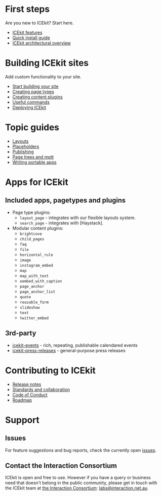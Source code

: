 <!-- Comments are items which are to come -->
# First steps

Are you new to ICEkit? Start here.

* [ICEkit features]
* [Quick install guide]
* [ICEkit architectural overview]

<!-- # Editors guide -->


# Building ICEkit sites

Add custom functionality to your site.

<!--
- Architectural overview
- Modular content
-->

* [Start building your site]
* [Creating page types]
* [Creating content plugins]
* [Useful commands]
* [Deploying ICEkit]


# Topic guides
<!-- * Debugging/troubleshooting -->
* [Layouts]
* [Placeholders]
* [Publishing]
* [Page trees and mptt]
* [Writing portable apps]
<!-- - Testing -->


<!-- # Reference -->


# Apps for ICEkit
## Included apps, pagetypes and plugins

  * Page type plugins:
      * `layout_page` - integrates with our flexible layouts system.
      * `search_page` - integrates with [Haystack].
  * Modular content plugins:
      * `brightcove`
      * `child_pages`
      * `faq`
      * `file`
      * `horizontal_rule`
      * `image`
      * `instagram_embed`
      * `map`
      * `map_with_text`
      * `oembed_with_caption`
      * `page_anchor`
      * `page_anchor_list`
      * `quote`
      * `reusable_form`
      * `slideshow`
      * `text`
      * `twitter_embed`

<!-- ## GLAMkit apps, pagetypes and plugins -->

## 3rd-party
* [icekit-events] - rich, repeating, publishable calendared events
* [icekit-press-releases] - general-purpose press releases

<!--
authors
sponsors
author
assets
-->

# Contributing to ICEkit

* [Release notes]
* [Standards and collaboration]
* [Code of Conduct]
* [Roadmap]

# Support

## Issues

For feature suggestions and bug reports, check the currently open [issues].

## Contact the Interaction Consortium

ICEkit is open and free to use. However if you have a query or business need
that doesn't belong in the public community, please get in touch with the ICEkit
team at [the Interaction Consortium]: [labs@interaction.net.au](mailto:labs@interaction.net.au).

<!--internal links -->
[ICEkit features]: intro/features.md
[ICEkit architectural overview]: intro/architecture.md
[Quick install guide]: intro/install.md
[Start building your site]: howto/start.md
[Configuring your site]: howto/settings.md
[Where to put your files]: howto/files.md
[Useful commands]: howto/commands.md
[Creating page types]: howto/page-types.md
[Creating content plugins]: howto/plugins.md
[Deploying ICEkit]: howto/deploying.md
[Layouts]: topics/layouts.md
[Placeholders]: topics/placeholders.md
[Publishing]: topics/publishing.md
[Page trees and mptt]: topics/page-trees-and-mptt.md
[Writing portable apps]: topics/portable-apps.md
[Release notes]: changelog.md
[Standards and collaboration]: contributing/contributing.md
[Code of Conduct]: contributing/conduct.md
[Roadmap]: contributing/roadmap.md
<!-- external links -->
[icekit-events]: https://github.com/ic-labs/icekit-events
[icekit-press-releases]: https://github.com/ic-labs/icekit-press-releases
[issues]: https://github.com/ic-labs/django-icekit/issues
[the Interaction Consortium]: http://interaction.net.au
